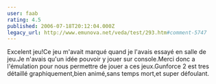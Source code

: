 ```yaml
---
user: faab
rating: 4.5
published: 2006-07-18T20:12:04.000Z
legacy_url: http://www.emunova.net/veda/test/293.htm#comment-5747
---
```

Excelent jeu!Ce jeu m'avait marqué quand je l'avais essayé en salle de jeu.Je n'avais qu'un idée pouvoir y jouer sur console.Merci donc a l'émulation pour nous permettre de jouer a ces jeux.Gunforce 2 est tres détaillé graphiquement,bien animé,sans temps mort,et super défoulant.
